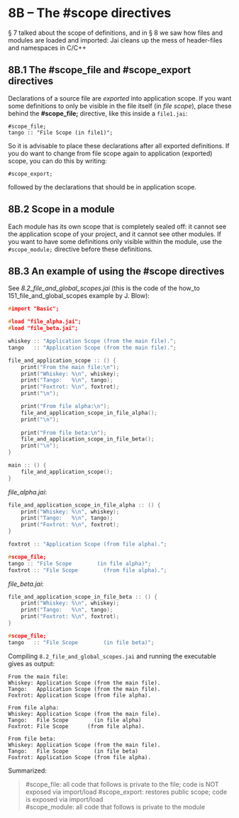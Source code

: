 # 8B – The #scope directives

§ 7 talked about the scope of definitions, and in § 8 we saw how files and modules are loaded and imported: Jai cleans up the mess of header-files and namespaces in C/C++  

## 8B.1 The #scope_file and #scope_export directives
Declarations of a source file are _exported_ into application scope. If you want some definitions to only be visible in the file itself (in _file scope_), place these behind the **#scope_file;** directive, like this inside a `file1.jai`:  

```
#scope_file;
tango :: "File Scope (in file1)";
```

So it is advisable to place these declarations after all exported definitions. If you do want to change from file scope again to application (exported) scope, you can do this by writing:  
```
#scope_export;
```
followed by the declarations that should be in application scope.

## 8B.2 Scope in a module
Each module has its own scope that is completely sealed off: it cannot see the application scope of your project, and it cannot see other modules.
If you want to have some definitions only visible within the module, use the `#scope_module;` directive before these definitions.

## 8B.3 An example of using the #scope directives
See *8.2_file_and_global_scopes.jai* (this is the code of the how_to 151_file_and_global_scopes example by J. Blow):  

```c++
#import "Basic";

#load "file_alpha.jai";
#load "file_beta.jai";

whiskey :: "Application Scope (from the main file).";
tango   :: "Application Scope (from the main file).";

file_and_application_scope :: () {
    print("From the main file:\n");
    print("Whiskey: %\n", whiskey);
    print("Tango:   %\n", tango);
    print("Foxtrot: %\n", foxtrot);  
    print("\n");

    print("From file alpha:\n");
    file_and_application_scope_in_file_alpha();
    print("\n");
    
    print("From file beta:\n");
    file_and_application_scope_in_file_beta();
    print("\n");
}

main :: () {
    file_and_application_scope();
}
```

*file_alpha.jai*:
```c++
file_and_application_scope_in_file_alpha :: () {
    print("Whiskey: %\n", whiskey);
    print("Tango:   %\n", tango);
    print("Foxtrot: %\n", foxtrot);
}

foxtrot :: "Application Scope (from file alpha).";

#scope_file;
tango :: "File Scope        (in file alpha)";
foxtrot :: "File Scope        (from file alpha).";
```

*file_beta.jai*:
```c++
file_and_application_scope_in_file_beta :: () {
    print("Whiskey: %\n", whiskey);
    print("Tango:   %\n", tango);
    print("Foxtrot: %\n", foxtrot);
}

#scope_file;
tango   :: "File Scope        (in file beta)";
```

Compiling `8.2_file_and_global_scopes.jai` and running the executable gives as output:  

```
From the main file:
Whiskey: Application Scope (from the main file).
Tango:   Application Scope (from the main file).
Foxtrot: Application Scope (from file alpha).

From file alpha:
Whiskey: Application Scope (from the main file).
Tango:   File Scope        (in file alpha)
Foxtrot: File Scope      (from file alpha).

From file beta:
Whiskey: Application Scope (from the main file).
Tango:   File Scope        (in file beta)
Foxtrot: Application Scope (from file alpha).
```

Summarized:  
> #scope_file: all code that follows is private to the file; code is NOT exposed via import/load 
> #scope_export: restores public scope; code is exposed via import/load  
> #scope_module: all code that follows is private to the module  


